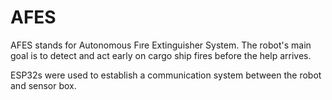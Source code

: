 # AFES

AFES stands for Autonomous Fıre Extinguisher System. The robot's main goal is to detect and act early on cargo ship fires before the help arrives. 

ESP32s were used to establish a communication system between the robot and sensor box.
